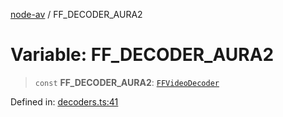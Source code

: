 [node-av](../globals.md) / FF\_DECODER\_AURA2

# Variable: FF\_DECODER\_AURA2

> `const` **FF\_DECODER\_AURA2**: [`FFVideoDecoder`](../type-aliases/FFVideoDecoder.md)

Defined in: [decoders.ts:41](https://github.com/seydx/av/blob/f8631fc881b394300b1479f511d55cf1c370a87f/src/constants/decoders.ts#L41)
